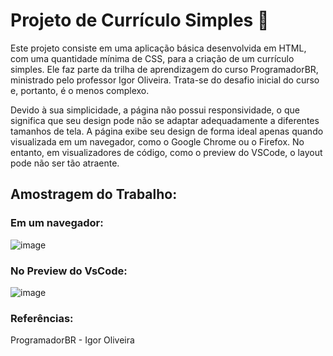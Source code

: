# Projeto de Currículo Simples 📄

Este projeto consiste em uma aplicação básica desenvolvida em HTML, com uma quantidade mínima de CSS, para a criação de um currículo simples. Ele faz parte da trilha de aprendizagem do curso ProgramadorBR, ministrado pelo professor Igor Oliveira. Trata-se do desafio inicial do curso e, portanto, é o menos complexo.

Devido à sua simplicidade, a página não possui responsividade, o que significa que seu design pode não se adaptar adequadamente a diferentes tamanhos de tela. A página exibe seu design de forma ideal apenas quando visualizada em um navegador, como o Google Chrome ou o Firefox. No entanto, em visualizadores de código, como o preview do VSCode, o layout pode não ser tão atraente.
## Amostragem do Trabalho:

### Em um navegador:
![image](https://github.com/user-attachments/assets/d893fcb8-6a13-4fe3-ab43-160113998f20)

### No Preview do VsCode:
![image](https://github.com/user-attachments/assets/67711c81-e246-464e-b2c7-82761362d283)

### Referências:
ProgramadorBR - Igor Oliveira
